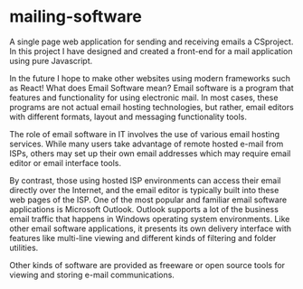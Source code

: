 # mailing-software
A single page web application for sending and receiving emails a CSproject.
In this project I have designed and created a front-end for a mail application using pure Javascript.

In the future I hope to make other websites using modern frameworks such as React!
What does Email Software mean? Email software is a program that features and functionality for using electronic mail. In most cases, these programs are not actual email hosting technologies, but rather, email editors with different formats, layout and messaging functionality tools. 

The role of email software in IT involves the use of various email hosting services.
While many users take advantage of remote hosted e-mail from ISPs, others may set up their own email addresses which may require email editor or email interface tools.

By contrast, those using hosted ISP environments can access their email directly over the Internet, and the email editor is typically built into these web pages of the ISP. One of the most popular and familiar email software applications is Microsoft Outlook.
Outlook supports a lot of the business email traffic that happens in Windows operating system environments. Like other email software applications, it presents its own delivery interface with features like multi-line viewing and different kinds of filtering and folder utilities.

Other kinds of software are provided as freeware or open source tools for viewing and storing e-mail communications.


